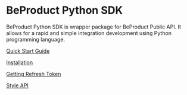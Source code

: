 # BeProduct Python SDK

BeProduct Python SDK is wrapper package for BeProduct Public API.
It allows for a rapid and simple integration development using Python programming language.


[Quick Start Guide](./001-quick-start-guide.md)

[Installation](./002-install.md)

[Getting Refresh Token](./003-getting-refresh-token.md)

[Style API](./040-style-api.md)
